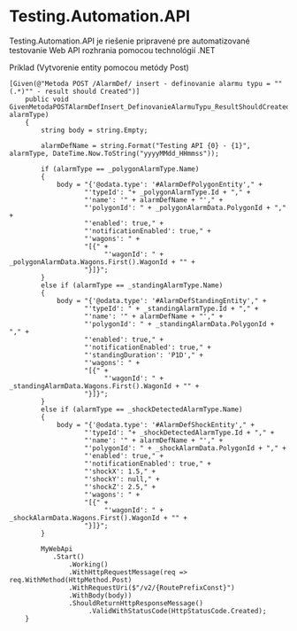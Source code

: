 # Testing.Automation.API

Testing.Automation.API je riešenie pripravené pre automatizované testovanie Web API rozhrania pomocou technológií .NET

Príklad (Vytvorenie entity pomocou metódy Post)

	[Given(@"Metoda POST /AlarmDef/ insert - definovanie alarmu typu = ""(.*)"" - result should Created")]
        public void GivenMetodaPOSTAlarmDefInsert_DefinovanieAlarmuTypu_ResultShouldCreated(string alarmType)
        {
            string body = string.Empty;

            alarmDefName = string.Format("Testing API {0} - {1}", alarmType, DateTime.Now.ToString("yyyyMMdd_HHmmss"));

            if (alarmType == _polygonAlarmType.Name)
            {
                body = "{'@odata.type': '#AlarmDefPolygonEntity'," +
                       "'typeId': "+ _polygonAlarmType.Id + "," + 
                       "'name': '" + alarmDefName + "'," +
                       "'polygonId': " + _polygonAlarmData.PolygonId + "," + 
                       "'enabled': true," +
                       "'notificationEnabled': true," +
                       "'wagons': " +
                       "[{" +
                            "'wagonId': " + _polygonAlarmData.Wagons.First().WagonId + "" +
                       "}]}";
            }
            else if (alarmType == _standingAlarmType.Name)
            {
                body = "{'@odata.type': '#AlarmDefStandingEntity'," +
                       "'typeId': " + _standingAlarmType.Id + "," +
                       "'name': '" + alarmDefName + "'," +
                       "'polygonId': " + _standingAlarmData.PolygonId + "," +
                       "'enabled': true," +
                       "'notificationEnabled': true," +
                       "'standingDuration': 'P1D'," +
                       "'wagons': " +
                       "[{" +
                            "'wagonId': " + _standingAlarmData.Wagons.First().WagonId + "" +
                       "}]}";
            }
            else if (alarmType == _shockDetectedAlarmType.Name)
            { 
                body = "{'@odata.type': '#AlarmDefShockEntity'," +
                       "'typeId': "+ _shockDetectedAlarmType.Id + "," +
                       "'name': '" + alarmDefName + "'," +
                       "'polygonId': " + _shockAlarmData.PolygonId + "," +
                       "'enabled': true," +
                       "'notificationEnabled': true," +
                       "'shockX': 1.5," +
                       "'shockY': null," +
                       "'shockZ': 2.5," +
                       "'wagons': " +
                       "[{" +
                            "'wagonId': " + _shockAlarmData.Wagons.First().WagonId + "" +
                       "}]}";
            }

            MyWebApi
               .Start()
                   .Working()
                   .WithHttpRequestMessage(req => req.WithMethod(HttpMethod.Post)
                   .WithRequestUri($"/v2/{RoutePrefixConst}")
                   .WithBody(body))
                   .ShouldReturnHttpResponseMessage()
                        .ValidWithStatusCode(HttpStatusCode.Created);
        }
 
 
